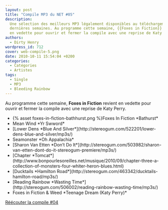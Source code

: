 ```yaml
---
layout: post
title: "Compile MP3 du NET #05"
description:
  Une sélection des meilleurs MP3 légalement disponibles au téléchargement des
  dernières semaines. Au programme cette semaine, {{Foxes in Fiction}} revient
  en vedette pour ouvrir et fermer la compile avec une reprise de Katy Perry.
authors:
  - Dirty Henry
wordpress_id: 712
cover: web-compile-5.png
date: 2010-10-11 15:54:04 +0200
categories:
  - Catégories
  - Artistes
tags:
  - Single
  - MP3
  - Bleeding Rainbow
---
```


Au programme cette semaine, **Foxes in Fiction** revient en vedette pour ouvrir
et fermer la compile avec une reprise de Katy Perry.

<ul class="polaroids">

<li><div class=polaroid>{% asset foxes-in-fiction-bathhurst.png %}Foxes In Fiction
*Bathurst*</div></li>
<li><div class=polaroid><img411>Mean Wind
*Yr Swword*</div></li>
<li><div class=polaroid>[<img412>Lower Dens
*Blue And Silver*](http://stereogum.com/522201/lower-dens-blue-and-silver/mp3s/)</div></li>
<li><div class=polaroid><img413>Seamonster
*Oh Appalachia*</div></li>
<li><div class=polaroid>[<img414>Sharon Van Etten
*Don’t Do It*](http://stereogum.com/503982/sharon-van-etten-dont-do-it-stereogum-premiere/mp3s/)</div></li>
<li><div class=polaroid>[<img415>Chapter
*Tomcat*](http://www.bonpourlesoreilles.net/musique/2010/09/chapter-three-a-collection-of-monsters-four-whiter-heron-blues.html)</div></li>
<li><div class=polaroid>[<img416>Ducktails
*Hamilton Road*](http://stereogum.com/463342/ducktails-hamilton-road/mp3s/)</div></li>
<li><div class=polaroid>[<img417>Reading Rainbow
*Wasting Time*](http://stereogum.com/506002/reading-rainbow-wasting-time/mp3s/)</div></li>
<li><div class=polaroid><img418>Foxes in Fiction & Weed
*Teenage Dream (Katy Perry)*</div></li>

</ul>

[Réécouter la compile #04](709)
